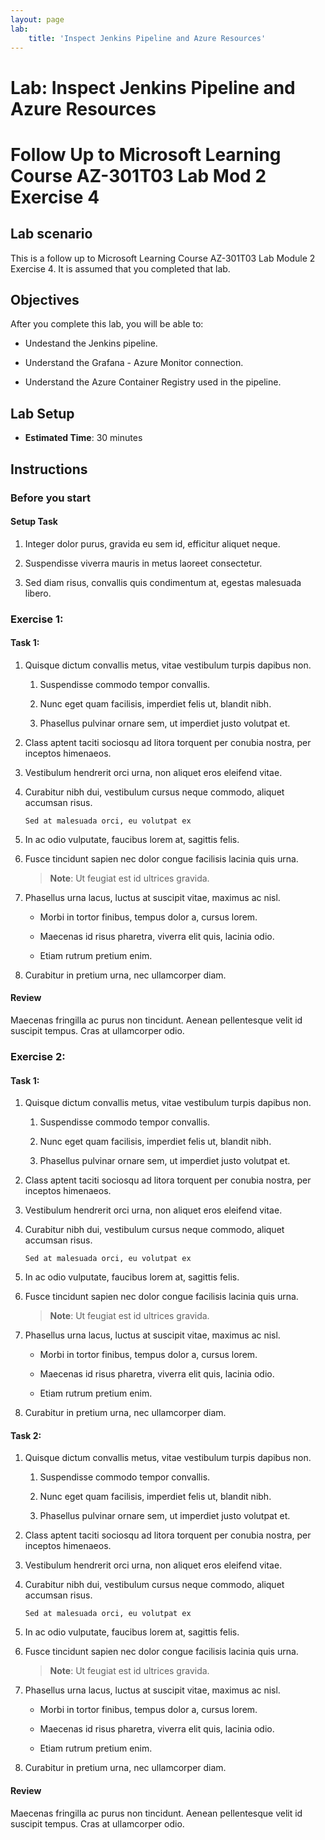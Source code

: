 ```yaml
---
layout: page
lab:
    title: 'Inspect Jenkins Pipeline and Azure Resources'
---
```


# Lab: Inspect Jenkins Pipeline and Azure Resources
# Follow Up to Microsoft Learning Course AZ-301T03 Lab Mod 2 Exercise 4

## Lab scenario

This is a follow up to Microsoft Learning Course AZ-301T03 Lab Module 2 Exercise 4. It is assumed that you completed that lab.

## Objectives

After you complete this lab, you will be able to:

- Undestand the Jenkins pipeline. 

- Understand the Grafana - Azure Monitor connection. 

- Understand the Azure Container Registry used in the pipeline.

## Lab Setup

  - **Estimated Time**: 30 minutes

## Instructions

### Before you start

#### Setup Task

1. Integer dolor purus, gravida eu sem id, efficitur aliquet neque. 

1. Suspendisse viverra mauris in metus laoreet consectetur. 

1. Sed diam risus, convallis quis condimentum at, egestas malesuada libero. 

### Exercise 1: 

#### Task 1: 

1. Quisque dictum convallis metus, vitae vestibulum turpis dapibus non.

    1. Suspendisse commodo tempor convallis. 

    1. Nunc eget quam facilisis, imperdiet felis ut, blandit nibh. 

    1. Phasellus pulvinar ornare sem, ut imperdiet justo volutpat et.

1. Class aptent taciti sociosqu ad litora torquent per conubia nostra, per inceptos himenaeos. 

1. Vestibulum hendrerit orci urna, non aliquet eros eleifend vitae. 

1. Curabitur nibh dui, vestibulum cursus neque commodo, aliquet accumsan risus. 

    ```
    Sed at malesuada orci, eu volutpat ex
    ```

1. In ac odio vulputate, faucibus lorem at, sagittis felis.

1. Fusce tincidunt sapien nec dolor congue facilisis lacinia quis urna.

    > **Note**: Ut feugiat est id ultrices gravida.

1. Phasellus urna lacus, luctus at suscipit vitae, maximus ac nisl. 

    - Morbi in tortor finibus, tempus dolor a, cursus lorem. 

    - Maecenas id risus pharetra, viverra elit quis, lacinia odio. 

    - Etiam rutrum pretium enim. 

1. Curabitur in pretium urna, nec ullamcorper diam. 

#### Review

Maecenas fringilla ac purus non tincidunt. Aenean pellentesque velit id suscipit tempus. Cras at ullamcorper odio.

### Exercise 2: 

#### Task 1: 

1. Quisque dictum convallis metus, vitae vestibulum turpis dapibus non.

    1. Suspendisse commodo tempor convallis. 

    1. Nunc eget quam facilisis, imperdiet felis ut, blandit nibh. 

    1. Phasellus pulvinar ornare sem, ut imperdiet justo volutpat et.

1. Class aptent taciti sociosqu ad litora torquent per conubia nostra, per inceptos himenaeos. 

1. Vestibulum hendrerit orci urna, non aliquet eros eleifend vitae. 

1. Curabitur nibh dui, vestibulum cursus neque commodo, aliquet accumsan risus. 

    ```
    Sed at malesuada orci, eu volutpat ex
    ```

1. In ac odio vulputate, faucibus lorem at, sagittis felis.

1. Fusce tincidunt sapien nec dolor congue facilisis lacinia quis urna.

    > **Note**: Ut feugiat est id ultrices gravida.

1. Phasellus urna lacus, luctus at suscipit vitae, maximus ac nisl. 

    - Morbi in tortor finibus, tempus dolor a, cursus lorem. 

    - Maecenas id risus pharetra, viverra elit quis, lacinia odio. 

    - Etiam rutrum pretium enim. 

1. Curabitur in pretium urna, nec ullamcorper diam. 

#### Task 2: 

1. Quisque dictum convallis metus, vitae vestibulum turpis dapibus non.

    1. Suspendisse commodo tempor convallis. 

    1. Nunc eget quam facilisis, imperdiet felis ut, blandit nibh. 

    1. Phasellus pulvinar ornare sem, ut imperdiet justo volutpat et.

1. Class aptent taciti sociosqu ad litora torquent per conubia nostra, per inceptos himenaeos. 

1. Vestibulum hendrerit orci urna, non aliquet eros eleifend vitae. 

1. Curabitur nibh dui, vestibulum cursus neque commodo, aliquet accumsan risus. 

    ```
    Sed at malesuada orci, eu volutpat ex
    ```

1. In ac odio vulputate, faucibus lorem at, sagittis felis.

1. Fusce tincidunt sapien nec dolor congue facilisis lacinia quis urna.

    > **Note**: Ut feugiat est id ultrices gravida.

1. Phasellus urna lacus, luctus at suscipit vitae, maximus ac nisl. 

    - Morbi in tortor finibus, tempus dolor a, cursus lorem. 

    - Maecenas id risus pharetra, viverra elit quis, lacinia odio. 

    - Etiam rutrum pretium enim. 

1. Curabitur in pretium urna, nec ullamcorper diam. 

#### Review

Maecenas fringilla ac purus non tincidunt. Aenean pellentesque velit id suscipit tempus. Cras at ullamcorper odio.
